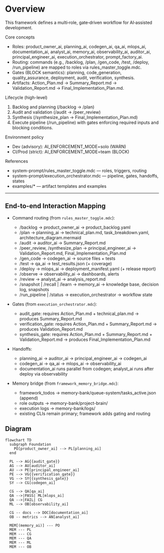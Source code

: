 # Overview

This framework defines a multi‑role, gate‑driven workflow for AI‑assisted development.

Core concepts
- Roles: product_owner_ai, planning_ai, codegen_ai, qa_ai, mlops_ai, documentation_ai, analyst_ai, memory_ai, observability_ai, auditor_ai, principal_engineer_ai, execution_orchestrator, prompt_factory_ai.
- Routing: commands (e.g., /backlog, /plan, /gen_code, /test, /deploy, /run_pipeline) are mapped to roles via rules_master_toggle.mdc.
- Gates (BLOCK semantics): planning, code_generation, quality_assurance, deployment, audit, verification, synthesis.
- Artifacts: Action_Plan.md → Summary_Report.md → Validation_Report.md → Final_Implementation_Plan.md.

Lifecycle (high-level)
1) Backlog and planning (/backlog → /plan)
2) Audit and validation (/audit → /peer_review)
3) Synthesis (/synthesize_plan → Final_Implementation_Plan.md)
4) Execute pipeline (/run_pipeline) with gates enforcing required inputs and blocking conditions.

Environment policy
- Dev (advisory): AI_ENFORCEMENT_MODE=solo (WARN)
- CI/Prod (strict): AI_ENFORCEMENT_MODE=team (BLOCK)

References
- system-prompt/rules_master_toggle.mdc — roles, triggers, routing
- system-prompt/execution_orchestrator.mdc — pipeline, gates, handoffs, states
- examples/* — artifact templates and examples

---

## End-to-end Interaction Mapping

- Command routing (from `rules_master_toggle.mdc`):
  - /backlog → product_owner_ai → product_backlog.yaml
  - /plan → planning_ai → technical_plan.md, task_breakdown.yaml, architecture_diagram.mermaid
  - /audit → auditor_ai → Summary_Report.md
  - /peer_review, /synthesize_plan → principal_engineer_ai → Validation_Report.md, Final_Implementation_Plan.md
  - /gen_code → codegen_ai → source files + tests
  - /test → qa_ai → test_results.json (+ coverage)
  - /deploy → mlops_ai → deployment_manifest.yaml (+ release report)
  - /observe → observability_ai → dashboards, alerts
  - /review → analyst_ai → analysis_report.md
  - /snapshot | /recall | /learn → memory_ai → knowledge base, decision log, snapshots
  - /run_pipeline | /status → execution_orchestrator → workflow state

- Gates (from `execution_orchestrator.mdc`):
  - audit_gate: requires Action_Plan.md + technical_plan.md → produces Summary_Report.md
  - verification_gate: requires Action_Plan.md + Summary_Report.md → produces Validation_Report.md
  - synthesis_gate: requires Action_Plan.md + Summary_Report.md + Validation_Report.md → produces Final_Implementation_Plan.md

- Handoffs:
  - planning_ai → auditor_ai → principal_engineer_ai → codegen_ai
  - codegen_ai → qa_ai → mlops_ai → observability_ai
  - documentation_ai runs parallel from codegen; analyst_ai runs after deploy via observability

- Memory bridge (from `framework_memory_bridge.mdc`):
  - framework_todos → memory-bank/queue-system/tasks_active.json (append)
  - role outputs → memory-bank/project-brain/
  - execution logs → memory-bank/logs/
  - existing CLIs remain primary; framework adds gating and routing

## Diagram

```mermaid
flowchart TD
  subgraph Foundation
    PO[product_owner_ai] --> PL[planning_ai]
  end

  PL --> AG{{audit_gate}}
  AG --> AU[auditor_ai]
  AU --> PE[principal_engineer_ai]
  PE --> VG{{verification_gate}}
  VG --> SY{{synthesis_gate}}
  SY --> CG[codegen_ai]

  CG --> QA[qa_ai]
  QA -->|PASS| ML[mlops_ai]
  QA -->|FAIL| CG
  ML --> OB[observability_ai]

  CG -- docs --> DOC[documentation_ai]
  OB -- metrics --> AN[analyst_ai]

  MEM[(memory_ai)] --- PO
  MEM --- PL
  MEM --- CG
  MEM --- QA
  MEM --- ML
  MEM --- OB
```


